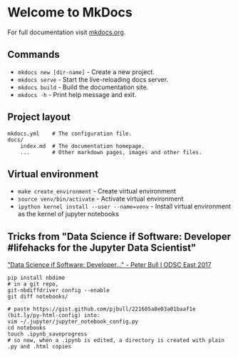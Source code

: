 # Welcome to MkDocs

For full documentation visit [mkdocs.org](https://www.mkdocs.org).

## Commands

* `mkdocs new [dir-name]` - Create a new project.
* `mkdocs serve` - Start the live-reloading docs server.
* `mkdocs build` - Build the documentation site.
* `mkdocs -h` - Print help message and exit.

## Project layout

    mkdocs.yml    # The configuration file.
    docs/
        index.md  # The documentation homepage.
        ...       # Other markdown pages, images and other files.

## Virtual environment

* `make create_environment` - Create virtual environment
* `source venv/bin/activate` - Activate virtual environment
* `ipython kernel install --user --name=venv` - Install virtual environment as the kernel of jupyter notebooks

## Tricks from "Data Science if Software: Developer #lifehacks for the Jupyter Data Scientist"

["Data Science if Software: Developer..." - Peter Bull l ODSC East 2017](https://youtu.be/HM56wCNxCnQ)

```
pip install nbdime
# in a git repo,
git-nbdiffdriver config --enable
git diff notebooks/
```

```
# paste https://gist.github.com/pjbull/221685a8e03a01baaf1e (bit.ly/py-html-config) into:
vim ~/.jupyter/jupyter_notebook_config.py
cd notebooks
touch .ipynb_saveprogress
# so now, when a .ipynb is edited, a directory is created with plain .py and .html copies
```
